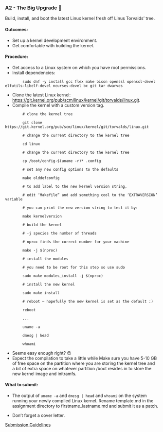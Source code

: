 ### A2 - The Big Upgrade 🎢

Build, install, and boot the latest Linux kernel fresh off Linus Torvalds’ tree.

#### Outcomes:
* Set up a kernel development environment.
* Get comfortable with building the kernel.

#### Procedure:
* Get access to a Linux system on which you have root permissions.
* Install dependencies:
```
        sudo dnf -y install gcc flex make bison openssl openssl-devel elfutils-libelf-devel ncurses-devel bc git tar dwarves
```
* Clone the latest Linux kernel: <https://git.kernel.org/pub/scm/linux/kernel/git/torvalds/linux.git>.
* Compile the kernel with a custom version tag. 
```
        # clone the kernel tree

        git clone https://git.kernel.org/pub/scm/linux/kernel/git/torvalds/linux.git

        # change the current directory to the kernel tree

        cd linux

        # change the current directory to the kernel tree

        cp /boot/config-$(uname -r)* .config

        # set any new config options to the defaults

        make olddefconfig

        # to add label to the new kernel version string,

        # edit ‘Makefile” and add something cool to the ‘EXTRAVERSION’ variable

        # you can print the new version string to test it by:

        make kernelversion

        # build the kernel

        # -j species the number of threads

        # nproc finds the correct number for your machine

        make -j $(nproc)

        # install the modules

        # you need to be root for this step so use sudo

        sudo make modules_install -j $(nproc)

        # install the new kernel

        sudo make install

        # reboot – hopefully the new kernel is set as the default :)

        reboot

        ...

        uname -a

        dmesg | head

        whoami
```
* Seems easy enough right? 😉
* Expect the compilation to take a little while Make sure you have 5-10 GB of free space on the partition where you are storing the kernel tree and a bit of extra space on whatever partition /boot resides in to store the new kernel image and initramfs.

#### What to submit:

* The output of `uname -a` and `dmesg | head` and `whoami` on the system running your newly compiled Linux kernel. Rename template.md in the assignment directory to firstname_lastname.md and submit it as a patch.

* Don’t forget a cover letter.

[Submission Guidelines](submission_guidelines.html)
